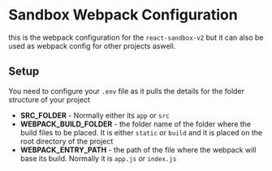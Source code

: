 # Sandbox Webpack Configuration

this is the webpack configuration for the `react-sandbox-v2` but it can also be used as webpack config for other projects aswell.

## Setup

You need to configure your `.env` file as it pulls the details for the folder structure of your project

* **SRC_FOLDER** - Normally either its `app` or `src`
* **WEBPACK_BUILD_FOLDER** - the folder name of the folder where the build files to be placed. It is either `static` or `build` and it is placed on the root directory of the project
* **WEBPACK_ENTRY_PATH** - the path of the file where the webpack will base its build. Normally it is `app.js` or `index.js`

